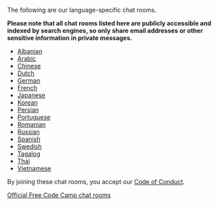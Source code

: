 The following are our language-specific chat rooms.

**Please note that all chat rooms listed here are publicly accessible and indexed by search engines, so only share email addresses or other sensitive information in private messages.**

- [Albanian](https://gitter.im/freecodecamp/Albanian)
- [Arabic](https://gitter.im/freecodecamp/Arabic)
- [Chinese](https://gitter.im/freecodecamp/Chinese)
- [Dutch](https://gitter.im/freecodecamp/Dutch)
- [German](https://gitter.im/freecodecamp/Deutsch)
- [French](https://gitter.im/freecodecamp/Francais)
- [Japanese](https://gitter.im/freecodecamp/Japanese)
- [Korean](https://gitter.im/freecodecamp/Korean)
- [Persian](https://gitter.im/freecodecamp/Persian)
- [Portuguese](https://gitter.im/freecodecamp/Portugues)
- [Romanian](https://gitter.im/freecodecamp/Romanian)
- [Russian](https://gitter.im/freecodecamp/Russian)
- [Spanish](https://gitter.im/freecodecamp/Espanol)
- [Swedish](https://gitter.im/freecodecamp/Swedish)
- [Tagalog](https://gitter.im/freecodecamp/Tagalog)
- [Thai](https://gitter.im/freecodecamp/Thai)
- [Vietnamese](https://gitter.im/freecodecamp/Vietnamese)

By joining these chat rooms, you accept our [Code of Conduct](FreeCodeCamp-Code-Of-Conduct.md).

[Official Free Code Camp chat rooms](Official-Free-Code-Camp-Chat-Rooms.md)
